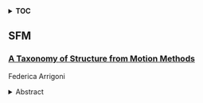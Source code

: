 <details>
  <summary><b>TOC</b></summary>
  <ol>
    <li><a href=#sfm>SFM</a></li>
      <ul>
        <li><a href=#A-Taxonomy-of-Structure-from-Motion-Methods>A Taxonomy of Structure from Motion Methods</a></li>
      </ul>
    </li>
  </ol>
</details>

## SFM  

### [A Taxonomy of Structure from Motion Methods](http://arxiv.org/abs/2505.15814)  
Federica Arrigoni  
<details>  
  <summary>Abstract</summary>  
  <ol>  
    Structure from Motion (SfM) refers to the problem of recovering both structure (i.e., 3D coordinates of points in the scene) and motion (i.e., camera matrices) starting from point correspondences in multiple images. It has attracted significant attention over the years, counting practical reconstruction pipelines as well as theoretical results. This paper is conceived as a conceptual review of SfM methods, which are grouped into three main categories, according to which part of the problem - between motion and structure - they focus on. The proposed taxonomy brings a new perspective on existing SfM approaches as well as insights into open problems and possible future research directions. Particular emphasis is given on identifying the theoretical conditions that make SfM well posed, which depend on the problem formulation that is being considered.  
  </ol>  
</details>  
  
  



